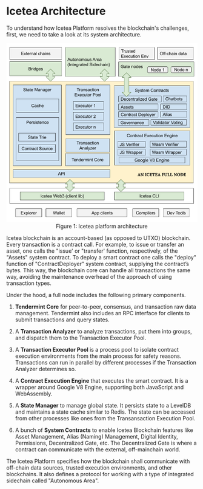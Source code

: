 # Icetea Architecture

To understand how Icetea Platform resolves the blockchain's challenges, first, we need to take a look at its system architecture.

<img src='./architect.png'>


<center>Figure 1: Icetea platform architecture</center>


Icetea blockchain is an account-based (as opposed to UTXO) blockchain. Every transaction is a contract call. For example, to issue or transfer an asset, one calls the "issue' or "transfer' function, respectively, of the "Assets" system contract. To deploy a smart contract one calls the "deploy" function of "ContractDeployer" system contract, supplying the contract’s bytes. This way, the blockchain core can handle all transactions the same way, avoiding the maintenance overhead of the approach of using transaction types.

Under the hood, a full node includes the following primary components.

1. **Tendermint Core** for peer-to-peer, consensus, and transaction raw data management. Tendermint also includes an RPC interface for clients to submit transactions and query states.

2. A **Transaction Analyzer** to analyze transactions, put them into groups, and dispatch them to the Transaction Executor Pool.

3. A **Transaction Executor Pool** is a process pool to isolate contract execution environments from the main process for safety reasons. Transactions can run in parallel by different processes if the Transaction Analyzer determines so.

4. A **Contract Execution Engine** that executes the smart contract. It is a wrapper around Google V8 Engine, supporting both JavaScript and WebAssembly.

5. A **State Manager** to manage global state. It persists state to a LevelDB and maintains a state cache similar to Redis. The state can be accessed from other processes like ones from the Transansaction Execution Pool.

6. A bunch of **System Contracts** to enable Icetea Blockchain features like Asset Management, Alias (Naming) Management, Digital Identity, Permissions, Decentralized Gate, etc. The Decentralized Gate is where a contract can communicate with the external, off-mainchain world.

The Icetea Platform specifies how the blockchain shall communicate with off-chain data sources, trusted execution environments, and other blockchains. It also defines a protocol for working with a type of integrated sidechain called "Autonomous Area".
